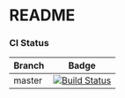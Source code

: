 # README #

### CI Status ###

Branch  | Badge
--------| -------------
master  | [![Build Status](https://travis-ci.com/FrameBassman/automateit.svg?branch=master)](https://travis-ci.com/FrameBassman/automateit)
